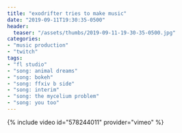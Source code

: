 ```yaml
---
title: "exodrifter tries to make music"
date: "2019-09-11T19:30:35-0500"
header:
  teaser: "/assets/thumbs/2019-09-11-19-30-35-0500.jpg"
categories:
- "music production"
- "twitch"
tags:
- "fl studio"
- "song: animal dreams"
- "song: bokeh"
- "song: ffxiv b side"
- "song: interim"
- "song: the mycelium problem"
- "song: you too"
---
```

{% include video id="578244011" provider="vimeo" %}
